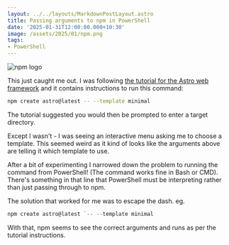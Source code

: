 ```yaml
---
layout: ../../layouts/MarkdownPostLayout.astro
title: Passing arguments to npm in PowerShell
date: '2025-01-31T12:00:00.000+10:30'
image: /assets/2025/01/npm.png
tags:
- PowerShell
---
```


![npm logo](/assets/2025/01/npm.png)

This just caught me out. I was following [the tutorial for the Astro web framework](https://docs.astro.build/en/tutorial/1-setup/2/) and it contains instructions to run this command:

```bash
npm create astro@latest -- --template minimal
```

The tutorial suggested you would then be prompted to enter a target directory.

Except I wasn't - I was seeing an interactive menu asking me to choose a template. This seemed weird as it kind of looks like the arguments above are telling it which template to use.

After a bit of experimenting I narrowed down the problem to running the command from PowerShell! (The command works fine in Bash or CMD). There's something in that line that PowerShell must be interpreting rather than just passing through to npm.

The solution that worked for me was to escape the dash. eg.

```powershell
npm create astro@latest `-- --template minimal
```

With that, npm seems to see the correct arguments and runs as per the tutorial instructions.
